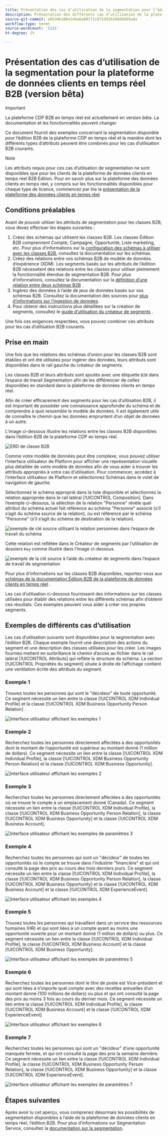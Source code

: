 ```yaml
---
title: Présentation des cas d’utilisation de la segmentation pour l’édition B2B de la plateforme CDP en temps réel.
description: Présentation des différents cas d’utilisation de la plateforme CDP B2B en temps réel disponibles.
source-git-commit: e85d4b108e2d4a6a88772c071d9281603b695ada
workflow-type: tm+mt
source-wordcount: '1121'
ht-degree: 2%

---
```


# Présentation des cas d’utilisation de la segmentation pour la plateforme de données clients en temps réel B2B (version bêta)

<!-- This document relates to this [ticket](https://jira.corp.adobe.com/browse/PLAT-100468) -->

>[!IMPORTANT]
>
>La plateforme CDP B2B en temps réel est actuellement en version bêta. La documentation et les fonctionnalités peuvent changer.

Ce document fournit des exemples concernant la segmentation disponible pour l’édition B2B de la plateforme CDP en temps réel et la manière dont les différents types d’attributs peuvent être combinés pour les cas d’utilisation B2B courants.

>[!NOTE]
>
>Les attributs requis pour ces cas d’utilisation de segmentation ne sont disponibles que pour les clients de la plateforme de données clients en temps réel B2B Edition. Pour en savoir plus sur la plateforme des données clients en temps réel, y compris sur les fonctionnalités disponibles pour chaque type de licence, commencez par lire la [présentation de la plateforme des données clients en temps réel](../overview.md).

## Conditions préalables

Avant de pouvoir utiliser les attributs de segmentation pour les classes B2B, vous devez effectuer les étapes suivantes :

1. Créez des schémas qui utilisent les classes B2B. Les classes Édition B2B comprennent Compte, Campagne, Opportunité, Liste marketing, etc. Pour plus d’informations sur la [configuration des schémas à utiliser avec les classes B2B](../schemas/b2b.md), consultez la documentation sur les schémas.
1. Créez des relations entre vos schémas B2B de modèle de données d’expérience (XDM). Les segments basés sur les attributs de l’édition B2B nécessitent des relations entre les classes pour utiliser pleinement la fonctionnalité étendue de segmentation B2B. Pour plus d’informations, consultez la documentation sur la [définition d’une relation entre deux schémas B2B](../../xdm/tutorials/relationship-b2b.md) .
1. Ingérez des données à l’aide de jeux de données basés sur vos schémas B2B. Consultez la documentation des sources pour [plus d’informations sur l’ingestion de données](../../sources/connectors/adobe-applications/marketo/marketo.md).
1. Pour obtenir des instructions plus détaillées sur la création de segments, consultez le [guide d’utilisation du créateur de segments](../../segmentation/ui/segment-builder.md) .

Une fois ces exigences respectées, vous pouvez combiner ces attributs pour les cas d’utilisation B2B courants.

## Prise en main

Une fois que les relations des schémas d’union pour les classes B2B sont établies et ont été utilisées pour ingérer des données, leurs attributs sont disponibles dans le rail gauche du créateur de segments.

Les classes B2B et leurs attributs sont ajoutés avec une étiquette `B2B` dans l’espace de travail Segmentation afin de les différencier de celles disponibles en standard dans la plateforme de données clients en temps réel.

Afin de créer efficacement des segments pour les cas d’utilisation B2B, il est important de posséder une connaissance approfondie du schéma et de comprendre à quoi ressemble le modèle de données. Il est également utile de connaître le chemin que les données empruntent d’un objet de données à un autre.

L’image ci-dessous illustre les relations entre les classes B2B disponibles dans l’édition B2B de la plateforme CDP en temps réel.

![ERD de classe B2B](../assets/segmentation/b2b-classes.png)

Comme votre modèle de données peut être complexe, vous pouvez utiliser l’interface utilisateur de Platform pour afficher une représentation visuelle plus détaillée de votre modèle de données afin de vous aider à trouver les attributs appropriés à votre cas d’utilisation. Pour commencer, accédez à l’interface utilisateur de Platform et sélectionnez Schémas dans le volet de navigation de gauche.

Sélectionnez le schéma approprié dans la liste disponible et sélectionnez la relation appropriée dans le rail latéral [!UICONTROL Composition]. Dans l’exemple ci-dessous, la sélection de la relation &quot;Personne&quot; révèle quel attribut du schéma actuel fait référence au schéma &quot;Personne&quot; associé (s’il s’agit du schéma source de la relation), ou est référencé par le schéma &quot;Personne&quot; (s’il s’agit du schéma de destination de la relation).

![exemple de clé source utilisant la relation personnes dans l’espace de travail du schéma](../assets/segmentation/source-key-schema-relationship-example.png)

Cette relation est reflétée dans le Créateur de segments par l’utilisation de dossiers `Key` comme illustré dans l’image ci-dessous.

![exemple de la clé source à l’aide du créateur de segments dans l’espace de travail de segmentation](../assets/segmentation/source-key-segmentation-example.png)

Pour plus d’informations sur les classes B2B disponibles, reportez-vous aux [schémas de la documentation Édition B2B de la plateforme de données clients en temps réel](../schemas/b2b.md) .

Les cas d’utilisation ci-dessous fournissent des informations sur les classes utilisées pour établir des relations entre les différents schémas afin d’obtenir ces résultats. Ces exemples peuvent vous aider à créer vos propres segments.

## Exemples de différents cas d’utilisation

Les cas d’utilisation suivants sont disponibles pour la segmentation avec l’édition B2B. Chaque exemple fournit une description des actions du segment et une description des classes utilisées pour les créer. Les images fournies mettent en surbrillance le chemin d’accès au fichier dans le rail latéral [!UICONTROL Attributs] qui reflète la structure du schéma. La section [!UICONTROL Propriétés du segment] située à droite de l’affichage contient une ventilation écrite des attributs du segment.

### Exemple 1

Trouvez toutes les personnes qui sont le &quot;décideur&quot; de toute opportunité. Ce segment nécessite un lien entre la classe [!UICONTROL XDM Individual Profile] et la classe [!UICONTROL XDM Business Opportunity Person Relation] .

![Interface utilisateur affichant les exemples 1](../assets/segmentation/example-1.png)

### Exemple 2

Recherchez toutes les personnes directement affectées à des opportunités dont le montant de l’opportunité est supérieur au montant donné (1 million de dollars). Ce segment nécessite un lien entre la classe [!UICONTROL XDM Individual Profile], la classe [!UICONTROL XDM Business Opportunity Person Relation] et la classe [!UICONTROL XDM Business Opportunity].

![Interface utilisateur affichant les exemples 2](../assets/segmentation/example-2.png)

### Exemple 3

Recherchez toutes les personnes directement affectées à des opportunités où se trouve le compte à un emplacement donné (Canada). Ce segment nécessite un lien entre la classe [!UICONTROL XDM Individual Profile], la classe [!UICONTROL XDM Business Opportunity Person Relation], la classe [!UICONTROL XDM Business Opportunity] et la classe [!UICONTROL XDM Business Account].

![Interface utilisateur affichant les exemples de paramètres 3](../assets/segmentation/example-3.png)

### Exemple 4

Recherchez toutes les personnes qui sont un &quot;décideur&quot; de toutes les opportunités où le compte se trouve dans l’industrie &quot;financière&quot; et qui ont consulté la page des prix au cours des trois derniers jours. Ce segment nécessite un lien entre la classe [!UICONTROL XDM Individual Profile], la classe [!UICONTROL XDM Business Opportunity Person Relation], la classe [!UICONTROL XDM Business Opportunity] et la classe [!UICONTROL XDM Business Account] et la classe [!UICONTROL XDM ExperienceEvent].

![Interface utilisateur affichant les exemples 4](../assets/segmentation/example-4.png)

### Exemple 5

Trouvez toutes les personnes qui travaillent dans un service des ressources humaines (HR) et qui sont liées à un compte ayant au moins une opportunité ouverte pour un montant donné (1 million de dollars) ou plus. Ce segment nécessite un lien entre la classe [!UICONTROL XDM Individual Profile], la classe [!UICONTROL XDM Business Account] et la classe [!UICONTROL XDM Business Opportunity].

![Interface utilisateur affichant les exemples de paramètres 5](../assets/segmentation/example-5.png)

### Exemple 6

Recherchez toutes les personnes dont le titre de poste est Vice-président et qui sont liées à n’importe quel compte avec des recettes annuelles d’un montant donné (100 millions de dollars) ou plus et qui ont consulté la page des prix au moins 3 fois au cours du dernier mois. Ce segment nécessite un lien entre la classe [!UICONTROL XDM Individual Profile], la classe [!UICONTROL XDM Business Account] et la classe [!UICONTROL XDM ExperienceEvent].

![Interface utilisateur affichant les exemples 6](../assets/segmentation/example-6.png)

### Exemple 7

Recherchez toutes les personnes qui sont un &quot;décideur&quot; d’une opportunité manquée fermée, et qui ont consulté la page des prix la semaine dernière. Ce segment nécessite un lien entre la classe [!UICONTROL XDM Individual Profile], la classe [!UICONTROL XDM Business Opportunity Person Relation], la classe [!UICONTROL XDM Business Opportunity] et la classe [!UICONTROL XDM ExperienceEvent].

![Interface utilisateur affichant les exemples de paramètres 7](../assets/segmentation/example-7.png)

## Étapes suivantes

Après avoir lu cet aperçu, vous comprenez désormais les possibilités de segmentation disponibles à l’aide de la plateforme de données clients en temps réel, l’édition B2B. Pour plus d’informations sur Segmentation Service, consultez la [documentation sur la segmentation](../../segmentation/home.md).
